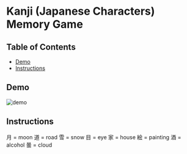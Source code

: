 # Kanji (Japanese Characters) Memory Game

## Table of Contents

* [Demo](#Demo)
* [Instructions](#instructions)

## Demo
![demo](https://user-images.githubusercontent.com/21237634/40808477-20793b9e-651f-11e8-9dc1-61b282c2a5c9.gif)

## Instructions

月 = moon
道 = road
雪 = snow
目 = eye
家 = house
絵 = painting
酒 = alcohol
曇 = cloud
